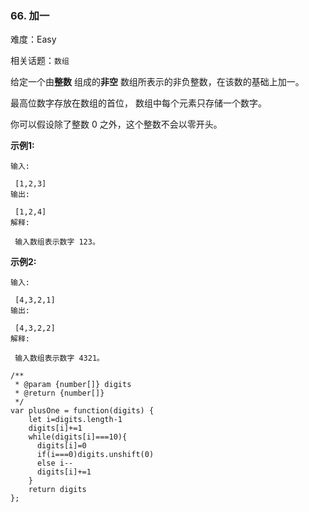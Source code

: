 ### 66. 加一

难度：Easy

相关话题：`数组`

给定一个由**整数** 组成的**非空** 数组所表示的非负整数，在该数的基础上加一。



最高位数字存放在数组的首位， 数组中每个元素只存储一个数字。



你可以假设除了整数 0 之外，这个整数不会以零开头。



**示例1:** 





```
输入:

 [1,2,3]
输出:

 [1,2,4]
解释:

 输入数组表示数字 123。

```


**示例2:** 





```
输入:

 [4,3,2,1]
输出:

 [4,3,2,2]
解释:

 输入数组表示数字 4321。

```



```
/**
 * @param {number[]} digits
 * @return {number[]}
 */
var plusOne = function(digits) {
    let i=digits.length-1
    digits[i]+=1
    while(digits[i]===10){
      digits[i]=0
      if(i===0)digits.unshift(0)
      else i--
      digits[i]+=1
    }
    return digits
};



```

